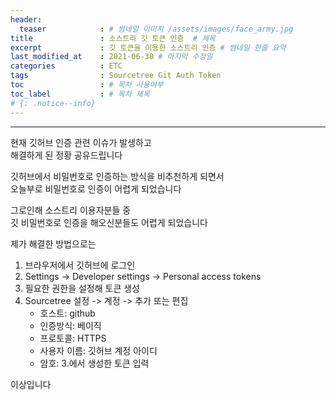 ```yaml
---
header:
  teaser            : # 썸네일 이미지 /assets/images/face_army.jpg
title               : 소스트리 깃 토큰 인증  # 제목
excerpt             : 깃 토큰을 이용한 소스트리 인증 # 썸네일 한줄 요약
last_modified_at    : 2021-06-30 # 마지막 수정일
categories          : ETC
tags                : Sourcetree Git Auth Token
toc                 : # 목차 사용여부
toc_label           : # 목차 제목
# {: .notice--info}
---
```


---

현재 깃허브 인증 관련 이슈가 발생하고  
해결하게 된 정황 공유드립니다  

깃허브에서 비밀번호로 인증하는 방식을 비추천하게 되면서  
오늘부로 비밀번호로 인증이 어렵게 되었습니다  

그로인해 소스트리 이용자분들 중  
깃 비밀번호로 인증을 해오신분들도 어렵게 되었습니다

제가 해결한 방법으로는  

1.  브라우저에서 깃허브에 로그인  
2.  Settings -> Developer settings -> Personal access tokens  
3.  필요한 권한을 설정해 토큰 생성  
4.  Sourcetree 설정 -> 계정 -> 추가 또는 편집
    -  호스트: github
    -  인증방식: 베이직 
    -  프로토콜: HTTPS
    -  사용자 이름: 깃허브 계정 아이디
    -  암호: 3.에서 생성한 토큰 입력

이상입니다  